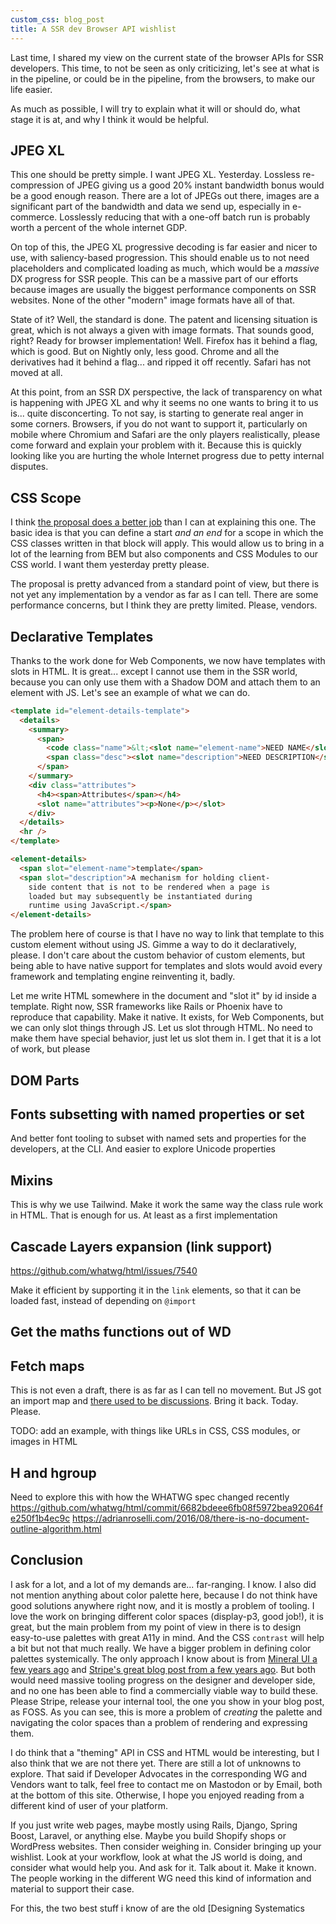```yaml
---
custom_css: blog_post
title: A SSR dev Browser API wishlist
---
```

Last time, I shared my view on the current state of the browser APIs for SSR developers. This time, to not be seen as only criticizing, let's see at what is in the pipeline, or could be in the pipeline, from the browsers, to make our life easier.
<!--more--> 
As much as possible, I will try to explain what it will or should do, what stage it is at, and why I think it would be helpful.

## JPEG XL

This one should be pretty simple. I want JPEG XL. Yesterday. Lossless re-compression of JPEG giving us a good 20% instant bandwidth bonus would be a good enough reason. There are a lot of JPEGs out there, images are a significant part of the bandwidth and data we send up, especially in e-commerce. Losslessly reducing that with a one-off batch run is probably worth a percent of the whole internet GDP.

On top of this, the JPEG XL progressive decoding is far easier and nicer to use, with saliency-based progression. This should enable us to not need placeholders and complicated loading as much, which would be a _massive_ DX progress for SSR people. This can be a massive part of our efforts because images are usually the biggest performance components on SSR websites. None of the other "modern" image formats have all of that.

State of it? Well, the standard is done. The patent and licensing situation is great, which is not always a given with image formats. That sounds good, right? Ready for browser implementation! Well. Firefox has it behind a flag, which is good. But on Nightly only, less good. Chrome and all the derivatives had it behind a flag... and ripped it off recently. Safari has not moved at all.

At this point, from an SSR DX perspective, the lack of transparency on what is happening with JPEG XL and why it seems no one wants to bring it to us is... quite disconcerting. To not say, is starting to generate real anger in some corners. Browsers, if you do not want to support it, particularly on mobile where Chromium and Safari are the only players realistically, please come forward and explain your problem with it. Because this is quickly looking like you are hurting the whole Internet progress due to petty internal disputes.

## CSS Scope

I think [the proposal does a better job](https://drafts.csswg.org/css-cascade-6/#scoped-styles) than I can at explaining this one. The basic idea is that you can define a start _and an end_ for a scope in which the CSS classes written in that block will apply. This would allow us to bring in a lot of the learning from BEM but also components and CSS Modules to our CSS world. I want them yesterday pretty please.

The proposal is pretty advanced from a standard point of view, but there is not yet any implementation by a vendor as far as I can tell. There are some performance concerns, but I think they are pretty limited. Please, vendors.

## Declarative Templates

Thanks to the work done for Web Components, we now have templates with slots in HTML. It is great... except I cannot use them in the SSR world, because you can only use them with a Shadow DOM and attach them to an element with JS. Let's see an example of what we can do.

```HTML
<template id="element-details-template">
  <details>
    <summary>
      <span>
        <code class="name">&lt;<slot name="element-name">NEED NAME</slot>&gt;</code>
        <span class="desc"><slot name="description">NEED DESCRIPTION</slot></span>
      </span>
    </summary>
    <div class="attributes">
      <h4><span>Attributes</span></h4>
      <slot name="attributes"><p>None</p></slot>
    </div>
  </details>
  <hr />
</template>

<element-details>
  <span slot="element-name">template</span>
  <span slot="description">A mechanism for holding client-
    side content that is not to be rendered when a page is
    loaded but may subsequently be instantiated during
    runtime using JavaScript.</span>
</element-details>
```

The problem here of course is that I have no way to link that template to this custom element without using JS. Gimme a way to do it declaratively, please. I don't care about the custom behavior of custom elements, but being able to have native support for templates and slots would avoid every framework and templating engine reinventing it, badly.

Let me write HTML somewhere in the document and "slot it" by id inside a template. Right now, SSR frameworks like Rails or Phoenix have to reproduce that capability. Make it native. It exists, for Web Components, but we can only slot things through JS. Let us slot through HTML. No need to make them have special behavior, just let us slot them in. I get that it is a lot of work, but please

## DOM Parts

## Fonts subsetting with named properties or set

And better font tooling to subset with named sets and properties for the developers, at the CLI. And easier to explore Unicode properties

## Mixins

This is why we use Tailwind. Make it work the same way the class rule work in HTML. That is enough for us. At least as a first implementation

## Cascade Layers expansion (link support)

https://github.com/whatwg/html/issues/7540

Make it efficient by supporting it in the `link` elements, so that it can be loaded fast, instead of depending on `@import`

## Get the maths functions out of WD

## Fetch maps

This is not even a draft, there is as far as I can tell no movement. But JS got an import map and [there used to be discussions](https://discourse.wicg.io/t/proposal-fetch-maps/4259). Bring it back. Today. Please.

TODO: add an example, with things like URLs in CSS, CSS modules, or images in HTML

## H and hgroup

Need to explore this with how the WHATWG spec changed recently
https://github.com/whatwg/html/commit/6682bdeee6fb08f5972bea92064fe250f1b4ec9c
https://adrianroselli.com/2016/08/there-is-no-document-outline-algorithm.html

## Conclusion

I ask for a lot, and a lot of my demands are... far-ranging. I know. I also did not mention anything about color palette here, because I do not think have good solutions anywhere right now, and it is mostly a problem of tooling. I love the work on bringing different color spaces (display-p3, good job!), it is great, but the main problem from my point of view in there is to design easy-to-use palettes with great A11y in mind. And the CSS `contrast` will help a bit but not that much really. We have a bigger problem in defining color palettes systemically. The only approach I know about is from [Mineral UI a few years ago](https://uxplanet.org/designing-systematic-colors-b5d2605b15c) and [Stripe's great blog post from a few years ago](https://stripe.com/blog/accessible-color-systems). But both would need massive tooling progress on the designer and developer side, and no one has been able to find a commercially viable way to build these. Please Stripe, release your internal tool, the one you show in your blog post, as FOSS. As you can see, this is more a problem of _creating_ the palette and navigating the color spaces than a problem of rendering and expressing them.

I do think that a "theming" API in CSS and HTML would be interesting, but I also think that we are not there yet. There are still a lot of unknowns to explore. That said if Developer Advocates in the corresponding WG and Vendors want to talk, feel free to contact me on Mastodon or by Email, both at the bottom of this site. Otherwise, I hope you enjoyed reading from a different kind of user of your platform.

If you just write web pages, maybe mostly using Rails, Django, Spring Boost, Laravel, or anything else. Maybe you build Shopify shops or WordPress websites. Then consider weighing in. Consider bringing up your wishlist. Look at your workflow, look at what the JS world is doing, and consider what would help you. And ask for it. Talk about it. Make it known. The people working in the different WG need this kind of information and material to support their case. 

For this, the two best stuff i know of are the old [Designing Systematics 